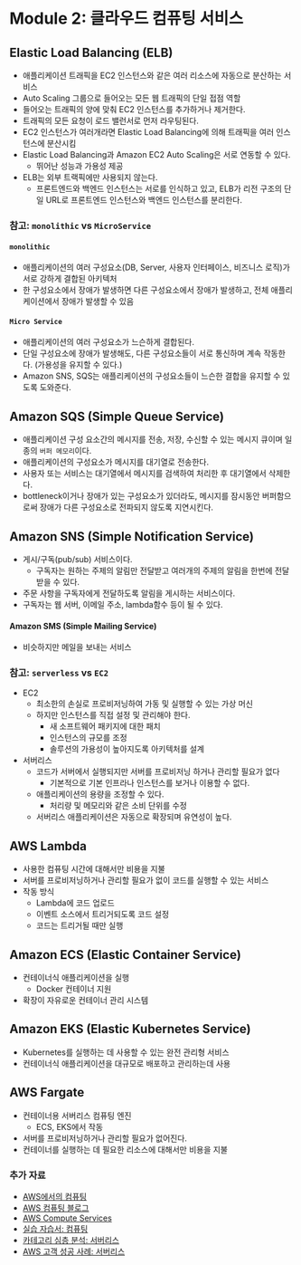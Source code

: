 # Module 2: 클라우드 컴퓨팅 서비스

## Elastic Load Balancing (ELB)

- 애플리케이션 트래픽을 EC2 인스턴스와 같은 여러 리소스에 자동으로 분산하는 서비스
- Auto Scaling 그룹으로 들어오는 모든 웹 트래픽의 단일 접점 역할
- 들어오는 트래픽의 양에 맞춰 EC2 인스턴스를 추가하거나 제거한다.
- 트래픽의 모든 요청이 로드 밸런서로 먼저 라우팅된다.
- EC2 인스턴스가 여러개라면 Elastic Load Balancing에 의해 트래픽을 여러 인스턴스에 분산시킴
- Elastic Load Balancing과 Amazon EC2 Auto Scaling은 서로 연동할 수 있다.
  - 뛰어난 성능과 가용성 제공
- ELB는 외부 트랙픽에만 사용되지 않는다.
  - 프론트엔드와 백엔드 인스턴스는 서로를 인식하고 있고, ELB가 리전 구조의 단일 URL로 프론트엔드 인스턴스와 백엔드 인스턴스를 분리한다. 



### 참고: `monolithic` vs `MicroService`

#### `monolithic`

- 애플리케이션의 여러 구성요소(DB, Server, 사용자 인터페이스, 비즈니스 로직)가 서로 강하게 결합된 아키텍처
- 한 구성요소에서 장애가 발생하면 다른 구성요소에서 장애가 발생하고, 전체 애플리케이션에서 장애가 발생할 수 있음

#### `Micro Service`

- 애플리케이션의 여러 구성요소가 느슨하게 결합된다.
- 단일 구성요소에 장애가 발생해도, 다른 구성요소들이 서로 통신하며 계속 작동한다. (가용성을 유지할 수 있다.)
- Amazon SNS, SQS는 애플리케이션의 구성요소들이 느슨한 결합을 유지할 수 있도록 도와준다.

## Amazon SQS (Simple Queue Service)

- 애플리케이션 구성 요소간의 메시지를 전송, 저장, 수신할 수 있는 메시지 큐이며 일종의 `버퍼 메모리`이다.
- 애플리케이션의 구성요소가 메시지를 대기열로 전송한다.
- 사용자 또는 서비스는 대기열에서 메시지를 검색하여 처리한 후 대기열에서 삭제한다.
- bottleneck이거나 장애가 있는 구성요소가 있더라도, 메시지를 잠시동안 버퍼함으로써 장애가 다른 구성요소로 전파되지 않도록 지연시킨다.

## Amazon SNS (Simple Notification Service)

- 게시/구독(pub/sub) 서비스이다.
  - 구독자는 원하는 주제의 알림만 전달받고 여러개의 주제의 알림을 한번에 전달 받을 수 있다.
- 주문 사항을 구독자에게 전달하도록 알림을 게시하는 서비스이다.
- 구독자는 웹 서버, 이메일 주소, lambda함수 등이 될 수 있다.

#### Amazon SMS (Simple Mailing Service)
- 비슷하지만 메일을 보내는 서비스

### 참고: `serverless` vs `EC2`

- EC2
  - 최소한의 손실로 프로비저닝하여 가동 및 실행할 수 있는 가상 머신
  - 하지만 인스턴스를 직접 설정 및 관리해야 한다.
    - 새 소프트웨어 패키지에 대한 패치
    - 인스턴스의 규모를 조정
    - 솔루션의 가용성이 높아지도록 아키텍처를 설계
- 서버리스
  - 코드가 서버에서 실행되지만 서버를 프로비저닝 하거나 관리할 필요가 없다
    - 기본적으로 기본 인프라나 인스턴스를 보거나 이용할 수 없다.
  - 애플리케이션의 용량을 조정할 수 있다.
    - 처리량 및 메모리와 같은 소비 단위를 수정
  - 서버리스 애플리케이션은 자동으로 확장되며 유연성이 높다.



## AWS Lambda

- 사용한 컴퓨팅 시간에 대해서만 비용을 지불
- 서버를 프로비저닝하거나 관리할 필요가 없이 코드를 실행할 수 있는 서비스
- 작동 방식
  - Lambda에 코드 업로드
  - 이벤트 소스에서 트리거되도록 코드 설정
  - 코드는 트리거될 때만 실행



## Amazon ECS (Elastic Container Service)

- 컨테이너식 애플리케이션을 실행
  - Docker 컨테이너 지원
- 확장이 자유로운 컨테이너 관리 시스템



## Amazon EKS (Elastic Kubernetes Service)

- Kubernetes를 실행하는 데 사용할 수 있는 완전 관리형 서비스
- 컨테이너식 애플리케이션을 대규모로 배포하고 관리하는데 사용



## AWS Fargate

- 컨테이너용 서버리스 컴퓨팅 엔진
  - ECS, EKS에서 작동
- 서버를 프로비저닝하거나 관리할 필요가 없어진다.
- 컨테이너를 실행하는 데 필요한 리소스에 대해서만 비용을 지불



### 추가 자료

- [AWS에서의 컴퓨팅](https://aws.amazon.com/products/compute)
- [AWS 컴퓨팅 블로그](https://aws.amazon.com/blogs/compute/)
- [AWS Compute Services](https://docs.aws.amazon.com/whitepapers/latest/aws-overview/compute-services.html)
- [실습 자습서: 컴퓨팅](https://aws.amazon.com/getting-started/hands-on/?awsf.getting-started-category=category%23compute&awsf.getting-started-content-type=content-type%23hands-on)
- [카테고리 심층 분석: 서버리스](https://aws.amazon.com/getting-started/deep-dive-serverless/)
- [AWS 고객 성공 사례: 서버리스](https://aws.amazon.com/solutions/case-studies/?customer-references-cards.sort-by=item.additionalFields.publishedDate&customer-references-cards.sort-order=desc&awsf.customer-references-location=*all&awsf.customer-references-segment=*all&awsf.customer-references-product=product%23vpc|product%23api-gateway|product%23cloudfront|product%23route53|product%23directconnect|product%23elb&awsf.customer-references-category=category%23serverless)
